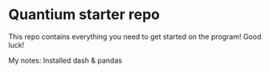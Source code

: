 # Quantium starter repo

This repo contains everything you need to get started on the program! Good luck!

My notes:
Installed dash & pandas
